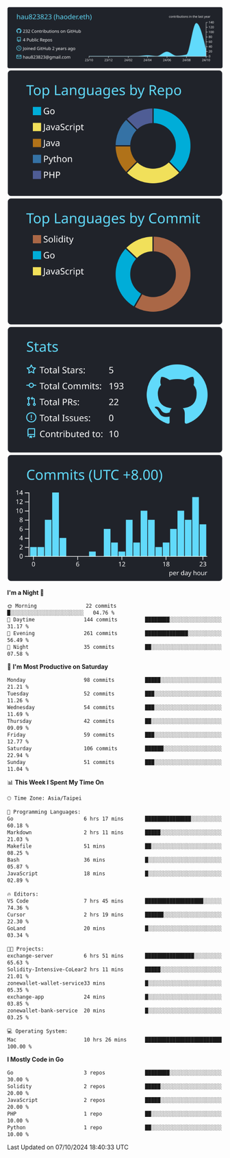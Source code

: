 [![](https://raw.githubusercontent.com/hau823823/hau823823/master/profile-summary-card-output/react/0-profile-details.svg)](https://github.com/vn7n24fzkq/github-profile-summary-cards)
[![](https://raw.githubusercontent.com/hau823823/hau823823/master/profile-summary-card-output/react/1-repos-per-language.svg)](https://github.com/vn7n24fzkq/github-profile-summary-cards) [![](https://raw.githubusercontent.com/hau823823/hau823823/master/profile-summary-card-output/react/2-most-commit-language.svg)](https://github.com/vn7n24fzkq/github-profile-summary-cards)
[![](https://raw.githubusercontent.com/hau823823/hau823823/master/profile-summary-card-output/react/3-stats.svg)](https://github.com/vn7n24fzkq/github-profile-summary-cards) [![](https://raw.githubusercontent.com/hau823823/hau823823/master/profile-summary-card-output/react/4-productive-time.svg)](https://github.com/vn7n24fzkq/github-profile-summary-cards)

<!--START_SECTION:waka-->
**I'm a Night 🦉** 

```text
🌞 Morning                22 commits          █░░░░░░░░░░░░░░░░░░░░░░░░   04.76 % 
🌆 Daytime                144 commits         ████████░░░░░░░░░░░░░░░░░   31.17 % 
🌃 Evening                261 commits         ██████████████░░░░░░░░░░░   56.49 % 
🌙 Night                  35 commits          ██░░░░░░░░░░░░░░░░░░░░░░░   07.58 % 
```
📅 **I'm Most Productive on Saturday** 

```text
Monday                   98 commits          █████░░░░░░░░░░░░░░░░░░░░   21.21 % 
Tuesday                  52 commits          ███░░░░░░░░░░░░░░░░░░░░░░   11.26 % 
Wednesday                54 commits          ███░░░░░░░░░░░░░░░░░░░░░░   11.69 % 
Thursday                 42 commits          ██░░░░░░░░░░░░░░░░░░░░░░░   09.09 % 
Friday                   59 commits          ███░░░░░░░░░░░░░░░░░░░░░░   12.77 % 
Saturday                 106 commits         ██████░░░░░░░░░░░░░░░░░░░   22.94 % 
Sunday                   51 commits          ███░░░░░░░░░░░░░░░░░░░░░░   11.04 % 
```


📊 **This Week I Spent My Time On** 

```text
🕑︎ Time Zone: Asia/Taipei

💬 Programming Languages: 
Go                       6 hrs 17 mins       ███████████████░░░░░░░░░░   60.18 % 
Markdown                 2 hrs 11 mins       █████░░░░░░░░░░░░░░░░░░░░   21.03 % 
Makefile                 51 mins             ██░░░░░░░░░░░░░░░░░░░░░░░   08.25 % 
Bash                     36 mins             █░░░░░░░░░░░░░░░░░░░░░░░░   05.87 % 
JavaScript               18 mins             █░░░░░░░░░░░░░░░░░░░░░░░░   02.89 % 

🔥 Editors: 
VS Code                  7 hrs 45 mins       ███████████████████░░░░░░   74.36 % 
Cursor                   2 hrs 19 mins       ██████░░░░░░░░░░░░░░░░░░░   22.30 % 
GoLand                   20 mins             █░░░░░░░░░░░░░░░░░░░░░░░░   03.34 % 

🐱‍💻 Projects: 
exchange-server          6 hrs 51 mins       ████████████████░░░░░░░░░   65.63 % 
Solidity-Intensive-CoLear2 hrs 11 mins       █████░░░░░░░░░░░░░░░░░░░░   21.01 % 
zonewallet-wallet-service33 mins             █░░░░░░░░░░░░░░░░░░░░░░░░   05.35 % 
exchange-app             24 mins             █░░░░░░░░░░░░░░░░░░░░░░░░   03.85 % 
zonewallet-bank-service  20 mins             █░░░░░░░░░░░░░░░░░░░░░░░░   03.25 % 

💻 Operating System: 
Mac                      10 hrs 26 mins      █████████████████████████   100.00 % 
```

**I Mostly Code in Go** 

```text
Go                       3 repos             ████████░░░░░░░░░░░░░░░░░   30.00 % 
Solidity                 2 repos             █████░░░░░░░░░░░░░░░░░░░░   20.00 % 
JavaScript               2 repos             █████░░░░░░░░░░░░░░░░░░░░   20.00 % 
PHP                      1 repo              ██░░░░░░░░░░░░░░░░░░░░░░░   10.00 % 
Python                   1 repo              ██░░░░░░░░░░░░░░░░░░░░░░░   10.00 % 
```




 Last Updated on 07/10/2024 18:40:33 UTC
<!--END_SECTION:waka-->
